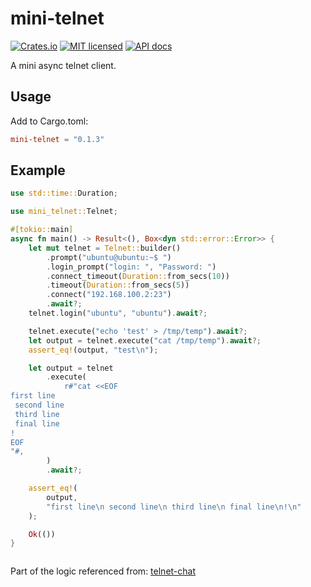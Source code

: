 # mini-telnet

[![Crates.io](https://img.shields.io/crates/v/mini-telnet.svg)](https://crates.io/crates/mini-telnet)
[![MIT licensed](https://img.shields.io/badge/license-MIT-blue.svg)](https://github.com/kolapapa/mini-telnet/blob/main/LICENSE)
[![API docs](https://docs.rs/mini-telnet/badge.svg)](http://docs.rs/mini-telnet)

A mini async telnet client.

## Usage

Add to Cargo.toml:

```toml
mini-telnet = "0.1.3"
```

## Example

```rust
use std::time::Duration;

use mini_telnet::Telnet;

#[tokio::main]
async fn main() -> Result<(), Box<dyn std::error::Error>> {
    let mut telnet = Telnet::builder()
        .prompt("ubuntu@ubuntu:~$ ")
        .login_prompt("login: ", "Password: ")
        .connect_timeout(Duration::from_secs(10))
        .timeout(Duration::from_secs(5))
        .connect("192.168.100.2:23")
        .await?;
    telnet.login("ubuntu", "ubuntu").await?;

    telnet.execute("echo 'test' > /tmp/temp").await?;
    let output = telnet.execute("cat /tmp/temp").await?;
    assert_eq!(output, "test\n");

    let output = telnet
        .execute(
            r#"cat <<EOF
first line
 second line
 third line
 final line
!
EOF
"#,
        )
        .await?;

    assert_eq!(
        output,
        "first line\n second line\n third line\n final line\n!\n"
    );

    Ok(())
}
```

```sh

```

Part of the logic referenced from: [telnet-chat](https://github.com/Darksonn/telnet-chat)
